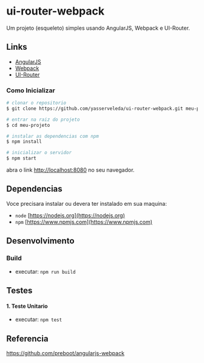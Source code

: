 # ui-router-webpack

Um projeto (esqueleto) simples usando AngularJS, Webpack e UI-Router.

## Links

* [AngularJS](https://angularjs.org/)
* [Webpack](https://webpack.js.org/)
* [UI-Router](https://ui-router.github.io/)

### Como Inicializar

```bash
# clonar o repositorio
$ git clone https://github.com/yasserveleda/ui-router-webpack.git meu-projeto

# entrar na raiz do projeto
$ cd meu-projeto

# instalar as dependencias com npm
$ npm install

# inicializar o servidor
$ npm start
```

abra o link [http://localhost:8080](http://localhost:8080) no seu navegador.


## Dependencias

Voce precisara instalar ou devera ter instalado em sua maquina:
* `node` [https://nodejs.org](https://nodejs.org)
* `npm`  [https://www.npmjs.com](https://www.npmjs.com)


## Desenvolvimento

### Build

* executar: `npm run build`

## Testes

#### 1. Teste Unitario

* executar: `npm test`

## Referencia

https://github.com/preboot/angularjs-webpack